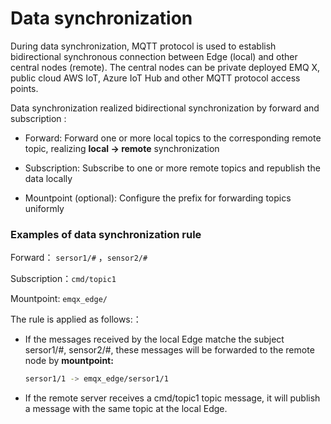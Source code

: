 # Data synchronization

During data synchronization,  MQTT protocol is used to establish bidirectional synchronous connection between Edge (local) and other central nodes (remote). The central nodes can be private deployed EMQ X, public cloud AWS IoT, Azure IoT Hub and other MQTT protocol access points.   

Data synchronization realized bidirectional synchronization by forward and subscription :

- Forward: Forward one or more local topics to the corresponding remote topic, realizing  **local -> remote**  synchronization
- Subscription: Subscribe to one or more remote topics and republish the data locally

-  Mountpoint (optional): Configure the prefix for forwarding topics uniformly



###  Examples of data synchronization rule

Forward： `sersor1/#` ，`sensor2/#`

Subscription：`cmd/topic1`

Mountpoint: `emqx_edge/`

The rule is applied as follows:：

- If the messages received by the local Edge matche the subject sersor1/#, sensor2/#, these messages will be forwarded to the remote node by **mountpoint:**

  ```bash
  sersor1/1 -> emqx_edge/sersor1/1
  ```

- If the remote server receives a cmd/topic1 topic message, it will publish a message with the same topic at the local Edge.

